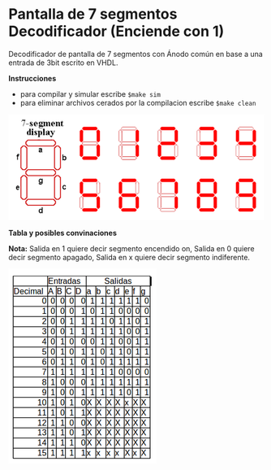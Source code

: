 # Pantalla de 7 segmentos Decodificador (Enciende con 1)
Decodificador de pantalla de 7  segmentos con Ánodo común en base a una entrada de 3bit escrito en VHDL. 

**Instrucciones**

- para compilar y simular escribe `$make sim`
- para eliminar archivos cerados por la compilacion escribe `$make clean`

![GitHub Logo](/imagenes/pantalla.png)

**Tabla y posibles convinaciones**

**Nota:** Salida en 1 quiere decir segmento encendido on, Salida en 0 quiere decir segmento apagado, Salida en x quiere decir segmento indiferente.


![GitHub Logo](/imagenes/tabla.png)
